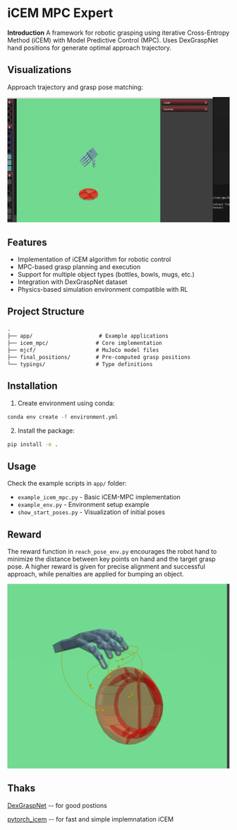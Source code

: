 # iCEM MPC Expert

**Introduction**
A framework for robotic grasping using iterative Cross-Entropy Method (iCEM) with Model Predictive Control (MPC). Uses DexGraspNet hand positions for generate optimal approach trajectory.

## Visualizations

Approach trajectory and grasp pose matching:

![Approach Trajectory](mjcf/content/aprocah.gif)


## Features
- Implementation of iCEM algorithm for robotic control
- MPC-based grasp planning and execution
- Support for multiple object types (bottles, bowls, mugs, etc.)
- Integration with DexGraspNet dataset
- Physics-based simulation environment compatible with RL

## Project Structure
```
.
├── app/                     # Example applications
├── icem_mpc/               # Core implementation
├── mjcf/                   # MuJoCo model files
├── final_positions/        # Pre-computed grasp positions
└── typings/                # Type definitions
```

## Installation
1. Create environment using conda:
```bash
conda env create -f environment.yml
```

2. Install the package:
```bash
pip install -e .
```

## Usage
Check the example scripts in `app/` folder:
- `example_icem_mpc.py` - Basic iCEM-MPC implementation
- `example_env.py` - Environment setup example
- `show_start_poses.py` - Visualization of initial poses

## Reward

The reward function in `reach_pose_env.py` encourages the robot hand to minimize the distance between key points on hand and the target grasp pose. A higher reward is given for precise alignment and successful approach, while penalties are applied for bumping an object.

![Grasp Pose Matching](mjcf/content/match.png)




## Thaks

[DexGraspNet](https://github.com/PKU-EPIC/DexGraspNet) -- for good postions 

[pytorch_icem](https://github.com/UM-ARM-Lab/pytorch_icem) -- for fast and simple implemnatation iCEM